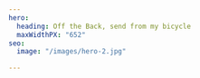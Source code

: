 ```yaml
---
hero:
  heading: Off the Back, send from my bicycle
  maxWidthPX: "652"
seo:
  image: "/images/hero-2.jpg"

---
```

